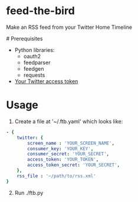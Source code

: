 # feed-the-bird

Make an RSS feed from your Twitter Home Timeline

# Prerequisites

- Python libraries:
    - oauth2
    - feedparser
    - feedgen
    - requests
- [Your Twitter access token](https://dev.twitter.com/oauth/overview/application-owner-access-tokens)

# Usage

1. Create a file at '~/.ftb.yaml' which looks like:

``` yaml
- {
    twitter: {
        screen_name : 'YOUR_SCREEN_NAME',
        consumer_key: 'YOUR_KEY',
        consumer_secret: 'YOUR_SECRET',
        access_token: 'YOUR_TOKEN',
        access_token_secret: 'YOUR_SECRET',
    },
    rss_file : '~/path/to/rss.xml'
}
```

2. Run ./ftb.py
